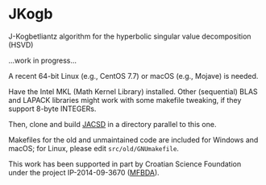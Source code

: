 # JKogb
J-Kogbetliantz algorithm for the hyperbolic singular value decomposition (HSVD)

...work in progress...

A recent 64-bit Linux (e.g., CentOS 7.7) or macOS (e.g., Mojave) is needed.

Have the Intel MKL (Math Kernel Library) installed.
Other (sequential) BLAS and LAPACK libraries might work with some makefile tweaking, if they support 8-byte INTEGERs.

Then, clone and build [JACSD](https://github.com/venovako/JACSD) in a directory parallel to this one.

Makefiles for the old and unmaintained code are included for Windows and macOS; for Linux, please edit `src/old/GNUmakefile`.

This work has been supported in part by Croatian Science Foundation under the project IP-2014-09-3670 ([MFBDA](https://web.math.pmf.unizg.hr/mfbda/)).

